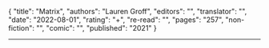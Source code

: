 {
"title": "Matrix",
"authors": "Lauren Groff",
"editors": "",
"translator": "",
"date": "2022-08-01",
"rating": "+",
"re-read": "",
"pages": "257",
"non-fiction": "",
"comic": "",
"published": "2021"
}

---
